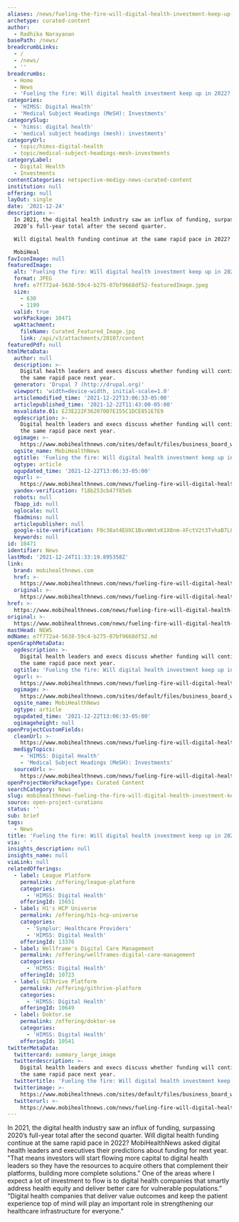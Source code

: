 ```yaml
---
aliases: /news/fueling-the-fire-will-digital-health-investment-keep-up-in-2022
archetype: curated-content
author:
  - Radhika Narayanan
basePath: /news/
breadcrumbLinks:
  - /
  - /news/
  - ''
breadcrumbs:
  - Home
  - News
  - 'Fueling the fire: Will digital health investment keep up in 2022?'
categories:
  - 'HIMSS: Digital Health'
  - 'Medical Subject Headings (MeSH): Investments'
categorySlug:
  - 'himss: digital health'
  - 'medical subject headings (mesh): investments'
categoryUrl:
  - topic/himss-digital-health
  - topic/medical-subject-headings-mesh-investments
categoryLabel:
  - Digital Health
  - Investments
contentCategories: netspective-medigy-news-curated-content
institution: null
offering: null
layOut: single
date: '2021-12-24'
description: >-
  In 2021, the digital health industry saw an influx of funding, surpassing
  2020’s full-year total after the second quarter.

  Will digital health funding continue at the same rapid pace in 2022?

  MobiHeal
favIconImage: null
featuredImage:
  alt: 'Fueling the fire: Will digital health investment keep up in 2022?'
  format: JPEG
  href: e7f772a4-5638-59c4-b275-07bf9668df52-featuredImage.jpeg
  size:
    - 630
    - 1199
  valid: true
  workPackage: 10471
  wpAttachment:
    fileName: Curated_Featured_Image.jpg
    link: /api/v3/attachments/20107/content
featuredPdf: null
htmlMetaData:
  author: null
  description: >-
    Digital health leaders and execs discuss whether funding will continue at
    the same rapid pace next year.
  generator: 'Drupal 7 (http://drupal.org)'
  viewport: 'width=device-width, initial-scale=1.0'
  articlemodified_time: '2021-12-22T13:06:33-05:00'
  articlepublished_time: '2021-12-22T11:43:00-05:00'
  msvalidate.01: E23E222F362070D7E155C1DCE851E7E9
  ogdescription: >-
    Digital health leaders and execs discuss whether funding will continue at
    the same rapid pace next year.
  ogimage: >-
    https://www.mobihealthnews.com/sites/default/files/business_board_web_xl-GettyImages-1084171082.jpg
  ogsite_name: MobiHealthNews
  ogtitle: 'Fueling the fire: Will digital health investment keep up in 2022?'
  ogtype: article
  ogupdated_time: '2021-12-22T13:06:33-05:00'
  ogurl: >-
    https://www.mobihealthnews.com/news/fueling-fire-will-digital-health-investment-keep-2022
  yandex-verification: f18b253cb47f85eb
  robots: null
  fbapp_id: null
  oglocale: null
  fbadmins: null
  articlepublisher: null
  google-site-verification: F0c38at4EUXC1BvxWmtxK1X8nm-XFctV2t3TvhaB7L8
  keywords: null
id: 10471
identifier: News
lastMod: '2021-12-24T11:33:19.895358Z'
link:
  brand: mobihealthnews.com
  href: >-
    https://www.mobihealthnews.com/news/fueling-fire-will-digital-health-investment-keep-2022
  original: >-
    https://www.mobihealthnews.com/news/fueling-fire-will-digital-health-investment-keep-2022
href: >-
  https://www.mobihealthnews.com/news/fueling-fire-will-digital-health-investment-keep-2022
original: >-
  https://www.mobihealthnews.com/news/fueling-fire-will-digital-health-investment-keep-2022
mastHead: NEWS
mdName: e7f772a4-5638-59c4-b275-07bf9668df52.md
openGraphMetaData:
  ogdescription: >-
    Digital health leaders and execs discuss whether funding will continue at
    the same rapid pace next year.
  ogtitle: 'Fueling the fire: Will digital health investment keep up in 2022?'
  ogurl: >-
    https://www.mobihealthnews.com/news/fueling-fire-will-digital-health-investment-keep-2022
  ogimage: >-
    https://www.mobihealthnews.com/sites/default/files/business_board_web_xl-GettyImages-1084171082.jpg
  ogsite_name: MobiHealthNews
  ogtype: article
  ogupdated_time: '2021-12-22T13:06:33-05:00'
  ogimageheight: null
openProjectCustomFields:
  cleanUrl: >-
    https://www.mobihealthnews.com/news/fueling-fire-will-digital-health-investment-keep-2022
  medigyTopics:
    - 'HIMSS: Digital Health'
    - 'Medical Subject Headings (MeSH): Investments'
  sourceUrl: >-
    https://www.mobihealthnews.com/news/fueling-fire-will-digital-health-investment-keep-2022
openProjectWorkPackageType: Curated Content
searchCategory: News
slug: mobihealthnews-fueling-the-fire-will-digital-health-investment-keep-up-in-2022
source: open-project-curations
status: ''
sub: brief
tags:
  - News
title: 'Fueling the fire: Will digital health investment keep up in 2022?'
via: ' '
insights_description: null
insights_name: null
viaLink: null
relatedOfferings:
  - label: League Platform
    permalink: /offering/league-platform
    categories:
      - 'HIMSS: Digital Health'
    offeringId: 15651
  - label: H1's HCP Universe
    permalink: /offering/h1s-hcp-universe
    categories:
      - 'Symplur: Healthcare Providers'
      - 'HIMSS: Digital Health'
    offeringId: 13376
  - label: Wellframe's Digital Care Management
    permalink: /offering/wellframes-digital-care-management
    categories:
      - 'HIMSS: Digital Health'
    offeringId: 10723
  - label: GIThrive Platform
    permalink: /offering/githrive-platform
    categories:
      - 'HIMSS: Digital Health'
    offeringId: 10649
  - label: Doktor.se
    permalink: /offering/doktor-se
    categories:
      - 'HIMSS: Digital Health'
    offeringId: 10541
twitterMetaData:
  twittercard: summary_large_image
  twitterdescription: >-
    Digital health leaders and execs discuss whether funding will continue at
    the same rapid pace next year.
  twittertitle: 'Fueling the fire: Will digital health investment keep up in 2022?'
  twitterimage: >-
    https://www.mobihealthnews.com/sites/default/files/business_board_web_xl-GettyImages-1084171082.jpg
  twitterurl: >-
    https://www.mobihealthnews.com/news/fueling-fire-will-digital-health-investment-keep-2022
---
```

<p>In 2021, the digital health industry saw an influx of funding, surpassing 2020’s full-year total after the second quarter.
Will digital health funding continue at the same rapid pace in 2022?
MobiHealthNews asked digital health leaders and executives their predictions about funding for next year.
"That means investors will start flowing more capital to digital health leaders so they have the resources to acquire others that complement their platforms, building more complete solutions.”
One of the areas where I expect a lot of investment to flow is to digital health companies that smartly address health equity and deliver better care for vulnerable populations.”
"Digital health companies that deliver value outcomes and keep the patient experience top of mind will play an important role in strengthening our healthcare infrastructure for everyone.”</p>